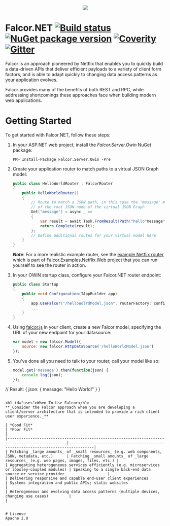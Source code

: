 <p align="center">
  <img src="https://cloud.githubusercontent.com/assets/1016365/8711049/66438ebc-2b03-11e5-8a8a-75934f7ca7ec.png">
</p>

# Falcor.NET [![Build status](https://ci.appveyor.com/api/projects/status/y7ybdqvvcrpxl1kq?svg=true)](https://ci.appveyor.com/project/CraigSmitham/falcor-net) [![NuGet package version](https://img.shields.io/nuget/v/Falcor.svg?style=flat)](https://www.nuget.org/packages/Falcor.Server.Owin)  [![Coverity](https://scan.coverity.com/projects/6781/badge.svg)](https://scan.coverity.com/projects/falcordotnet-falcor-net) [![Gitter](https://badges.gitter.im/Join%20Chat.svg)](https://gitter.im/falcordotnet/falcor.net)


Falcor is an approach pioneered by Netflix that enables you to quickly build a data-driven APIs that deliver efficient payloads to a variety of client form factors, and is able to adapt quickly to changing data access patterns as your application evolves. 

Falcor provides many of the benefits of both REST and RPC, while addressing shortcomings these approaches face when building modern web applications. 


# Getting Started

To get started with Falcor.NET, follow these steps:

1. In your ASP.NET web project, install the _Falcor.Server.Owin_ NuGet package:

   ```
   PM> Install-Package Falcor.Server.Owin -Pre
   ```
2. Create your application router to match paths to a virtual JSON Graph model:

   ```cs
   public class HelloWorldRouter : FalcorRouter
   {
       public HelloWorldRouter()
       {
           // Route to match a JSON path, in this case the 'message' member 
           // of the root JSON node of the virtual JSON Graph
           Get["message"] = async _ =>
           {
               var result = await Task.FromResult(Path("hello"message").Atom("Hello World"));
               return Complete(result);
           };
           // Define additional routes for your virtual model here
       }
   }
   ```
   **_Note_**: For a more realistic example router, see the [example Netflix router](https://github.com/falcordotnet/falcor.net/blob/master/examples/Falcor.Examples.Netflix/NetflixRouter.cs) which  is part of Falcor.Examples.Netflix.Web project that you can run yourself to see the router in action.

3. In your OWIN startup class, configure your Falcor.NET router endpoint:

   ```cs
   public class Startup
   {
       public void Configuration(IAppBuilder app)
       {
           app.UseFalcor("/helloWolrdModel.json", routerFactory: config => new HelloWorldRouter());
           ...
       }
   }

   ```
4. Using [falcor.js](https://netflix.github.io/falcor/build/falcor.browser.js) in your client, create a new Falcor model, specifying the URL of your new endpoint for your datasource:

   ```js
   var model = new falcor.Model({
       source: new falcor.HttpDataSource('/helloWorldModel.json')
   });
   ```
5. You've done all you need to talk to your router, call your model like so:

   ```js
   model.get('message').then(function(json) {
       console.log(json);
   });
  // Result:
  {
     json: {
         message: "Hello World!"
     }
  }
  ````
  
<h1 id="uses">When To Use Falcor</h1>
**_Consider the Falcor approach when you are developing a client/server architecture that is intended to provide a rich client user experience._** 

| *Good Fit*                                                                                     | *Poor Fit*                                                                        |
|------------------------------------------------------------------------------------------------|---------------------------------------------------------------------------------|
| Fetching _large amounts_ of _small resources_ (e.g. web components, JSON, metadata, etc.)      | Fetching _small amounts_ of _large resources_ (e.g. web pages, images, files, etc.) |
| Aggregating heterogeneous services efficiently (e.g. microservices or loosley-coupled modules) | Speaking to a single back-end data source or service provider                   |
| Delivering responsive and capable end-user client experiences                                  | Systems integration and public APIs; static websites                            |
| Heterogeneous and evolving data access patterns (multiple devices, changing use cases)         |                                                                                 |


# License
Apache 2.0
